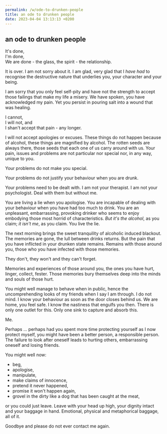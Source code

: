 ```yaml
---
permalink: /w/ode-to-drunken-people
title: an ode to drunken people
date: 2023-04-04 13:13:13 +0200
---
```


## an ode to drunken people

It's done,  
I'm done,     
We are done - the glass, the spirit - the relationship.

It is over. I am not sorry about it. I am glad, very glad that I *have had* to recognise the destructive nature that underlies you, your character and your being.

I am sorry that you only feel self-pity and have not the strength to accept those failings that make my life a misery. We have spoken, you have acknowledged my pain. Yet you persist in pouring salt into a wound that was healing. 

I cannot,  
I will not, and  
I shan't accept that pain - any longer.

I will not accept apologies or excuses. These things do not happen because of alcohol, these things are magnified by alcohol. The rotten seeds are always there, those seeds that each one of us carry around with us. Your pain, issues and problems are not particular nor special nor, in any way, unique to you. 

Your problems do not make you special.

Your problems do not justify your behaviour when you are drunk.

Your problems need to be dealt with. I am not your therapist. I am not your psychologist. Deal with them but without me.

You are living a lie when you apologise. You are incapable of dealing with your behaviour when you have had too much to drink. You are an unpleasant, embarrassing, provoking drinker who seems to enjoy embodying those most horrid of characteristics. *But it's the alcohol*, as you claim; *it isn't me*, as you claim. You live the lie.

The next morning brings the sweet tranquility of alcoholic induced blackout. The memories are gone, the lull between drinks returns. But the pain that you have inflicted in your drunken state remains. Remains with those around you, those who you have infected with those memories. 

They don't, they won't and they can't forget.

Memories and experiences of those around you, the ones you have hurt, linger, collect, fester. Those memories bury themselves deep into the minds and souls of those hurt.

You might well manage to behave when in public, hence the uncomprehending looks of my friends when I say I am through. I do not mind. I know your behaviour as soon as the door closes behind us. We are home, you feel safe. I know the nastiness that engulfs you then. There is only one outlet for this. Only one sink to capture and absorb this.

Me.

Perhaps ... perhaps had you spent more time protecting yourself as I now protect myself, you might have been a better person, a responsible person. The failure to look after oneself leads to hurting others, embarrassing oneself and losing friends.

You might well now:

- beg, 
- apologise,
- manipulate,
- make claims of innocence,
- pretend it never happened,
- promise it won't happen again,
- grovel in the dirty like a dog that has been caught at the meat,

or you could just leave. Leave with your head up high, your dignity intact and your baggage in hand. Emotional, physical and metaphorical baggage, all of it.

Goodbye and please do not ever contact me again.

